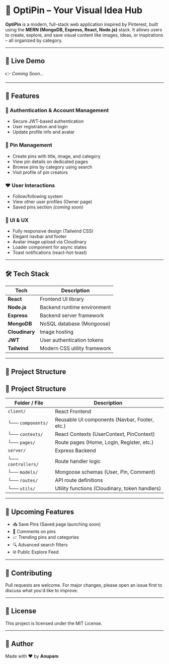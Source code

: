 # 📌 OptiPin – Your Visual Idea Hub

**OptiPin** is a modern, full-stack web application inspired by Pinterest, built using the **MERN (MongoDB, Express, React, Node.js)** stack. It allows users to create, explore, and save visual content like images, ideas, or inspirations – all organized by category.

---

## 🚀 Live Demo

👉 _Coming Soon..._

---

## 🌟 Features

### 🔐 Authentication & Account Management
- Secure JWT-based authentication
- User registration and login
- Update profile info and avatar

### 📌 Pin Management
- Create pins with title, image, and category
- View pin details on dedicated pages
- Browse pins by category using search
- Visit profile of pin creators

### ❤️ User Interactions
- Follow/following system
- View other user profiles (Owner page)
- Saved pins section _(coming soon)_

### 💅 UI & UX
- Fully responsive design (Tailwind CSS)
- Elegant navbar and footer
- Avatar image upload via Cloudinary
- Loader component for async states
- Toast notifications (react-hot-toast)

---

## 🛠️ Tech Stack

| Tech         | Description                  |
|--------------|------------------------------|
| **React**    | Frontend UI library          |
| **Node.js**  | Backend runtime environment  |
| **Express**  | Backend server framework     |
| **MongoDB**  | NoSQL database (Mongoose)    |
| **Cloudinary** | Image hosting               |
| **JWT**      | User authentication tokens   |
| **Tailwind** | Modern CSS utility framework |

---

## 📂 Project Structure
## 📁 Project Structure

| Folder / File         | Description                                      |
|-----------------------|--------------------------------------------------|
| `client/`             | React Frontend                                   |
| └── `components/`     | Reusable UI components (Navbar, Footer, etc.)    |
| └── `contexts/`       | React Contexts (UserContext, PinContext)         |
| └── `pages/`          | Route pages (Home, Login, Register, etc.)        |
| `server/`             | Express Backend                                  |
| └── `controllers/`    | Route handler logic                              |
| └── `models/`         | Mongoose schemas (User, Pin, Comment)            |
| └── `routes/`         | API route definitions                            |
| └── `utils/`          | Utility functions (Cloudinary, token handlers)   |

---

## 🧪 Upcoming Features

- 📥 Save Pins (Saved page launching soon)
- 💬 Comments on pins
- 📈 Trending pins and categories
- 🔍 Advanced search filters
- 🌐 Public Explore Feed

---

## 🤝 Contributing

Pull requests are welcome. For major changes, please open an issue first to discuss what you'd like to improve.

---

## 📃 License

This project is licensed under the MIT License.

---

## 🙌 Author

Made with ❤️ by **Anupam**

